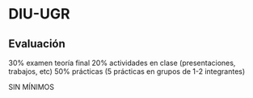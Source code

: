 # DIU-UGR

## Evaluación

30% examen teoría final
20% actividades en clase (presentaciones, trabajos, etc)
50% prácticas (5 prácticas en grupos de 1-2 integrantes)

SIN MÍNIMOS
